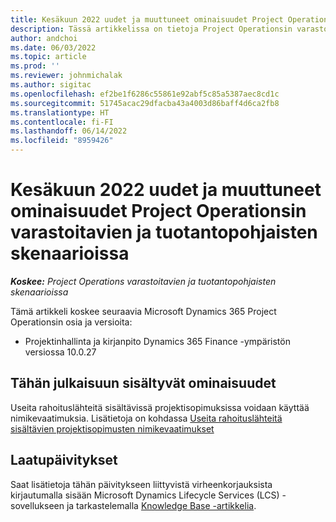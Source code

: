 ```yaml
---
title: Kesäkuun 2022 uudet ja muuttuneet ominaisuudet Project Operationsin varastoitavien ja tuotantopohjaisten skenaarioissa
description: Tässä artikkelissa on tietoja Project Operationsin varastoitavissa ja tuotantopohjaisissa skenaarioissa kesäkuussa 2022 julkaistussa versiossa saatavilla olevista laatupäivityksistä.
author: andchoi
ms.date: 06/03/2022
ms.topic: article
ms.prod: ''
ms.reviewer: johnmichalak
ms.author: sigitac
ms.openlocfilehash: ef2be1f6286c55861e92abf5c85a5387aec8cd1c
ms.sourcegitcommit: 51745acac29dfacba43a4003d86baff4d6ca2fb8
ms.translationtype: HT
ms.contentlocale: fi-FI
ms.lasthandoff: 06/14/2022
ms.locfileid: "8959426"
---
```

# <a name="whats-new-or-changed-in-project-operations-june-2022-for-stockedproduction-based-scenarios"></a>Kesäkuun 2022 uudet ja muuttuneet ominaisuudet Project Operationsin varastoitavien ja tuotantopohjaisten skenaarioissa

_**Koskee:** Project Operations varastoitavien ja tuotantopohjaisten skenaarioissa_

Tämä artikkeli koskee seuraavia Microsoft Dynamics 365 Project Operationsin osia ja versioita:

- Projektinhallinta ja kirjanpito Dynamics 365 Finance -ympäristön versiossa 10.0.27

## <a name="features-included-in-this-release"></a>Tähän julkaisuun sisältyvät ominaisuudet

Useita rahoituslähteitä sisältävissä projektisopimuksissa voidaan käyttää nimikevaatimuksia. Lisätietoja on kohdassa [Useita rahoituslähteitä sisältävien projektisopimusten nimikevaatimukset](/multiple-funding-sources-item-req.md)

## <a name="quality-updates"></a>Laatupäivitykset

Saat lisätietoja tähän päivitykseen liittyvistä virheenkorjauksista kirjautumalla sisään Microsoft Dynamics Lifecycle Services (LCS) -sovellukseen ja tarkastelemalla [Knowledge Base -artikkelia](https://fix.lcs.dynamics.com/Issue/Details?bugId=673271).
